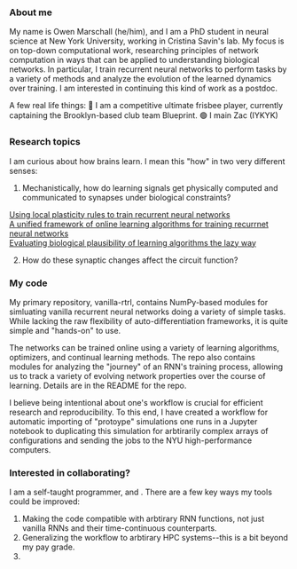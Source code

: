 ### About me
My name is Owen Marschall (he/him), and I am a PhD student in neural science at New York University, working in Cristina Savin's lab. My focus is on top-down computational work, researching principles of network computation in ways that can be applied to understanding biological networks. In particular, I train recurrent neural networks to perform tasks by a variety of methods and analyze the evolution of the learned dynamics over training. I am interested in continuing this kind of work as a postdoc.

A few real life things:
🥏 I am a competitive ultimate frisbee player, currently captaining the Brooklyn-based club team Blueprint.
🟢 I main Zac (IYKYK)

### Research topics
I am curious about how brains learn. I mean this "how" in two very different senses:

1) Mechanistically, how do learning signals get physically computed and communicated to synapses under biological constraints?
 
[Using local plasticity rules to train recurrent neural networks](https://arxiv.org/abs/1905.12100)  
[A unified framework of online learning algorithms for training recurrnet neural networks](https://jmlr.org/beta/papers/v21/19-562.html)  
[Evaluating biological plausibility of learning algorithms the lazy way](https://openreview.net/pdf?id=HJgPEXtIUS)

2) How do these synaptic changes affect the circuit function?

### My code
My primary repository, vanilla-rtrl, contains NumPy-based modules for simluating vanilla recurrent neural networks doing a variety of simple tasks. While lacking the raw flexibility of auto-differentiation frameworks, it is quite simple and "hands-on" to use. 

The networks can be trained online using a variety of learning algorithms, optimizers, and continual learning methods. The repo also contains modules for analyzing the "journey" of an RNN's training process, allowing us to track a variety of evolving network properties over the course of learning. Details are in the README for the repo.

I believe being intentional about one's workflow is crucial for efficient research and reproducibility. To this end, I have created a workflow for automatic importing of "protoype" simulations one runs in a Jupyter notebook to duplicating this simulation for arbtirarily complex arrays of configurations and sending the jobs to the NYU high-performance computers.

### Interested in collaborating?
I am a self-taught programmer, and . There are a few key ways my tools could be improved:
1) Making the code compatible with arbtirary RNN functions, not just vanilla RNNs and their time-continuous counterparts.
2) Generalizing the workflow to arbtirary HPC systems--this is a bit beyond my pay grade.
3) 


